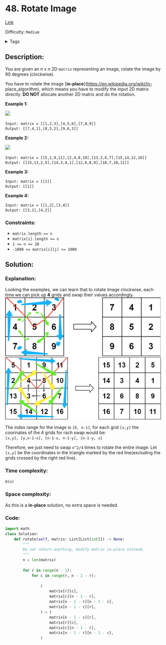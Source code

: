 # 48. Rotate Image
[Link](https://leetcode.com/problems/rotate-image/)

Difficulty: `Medium`

<details>
<summary> Tags</summary>

`Array`
</details>

## Description:  
You are given an _n_ x _n_ 2D `matrix` representing an image, rotate the image
by 90 degrees (clockwise).

You have to rotate the image [**in-place**](https://en.wikipedia.org/wiki/In-
place_algorithm), which means you have to modify the input 2D matrix directly.
**DO NOT** allocate another 2D matrix and do the rotation.



**Example 1:**

![](https://assets.leetcode.com/uploads/2020/08/28/mat1.jpg)

    
    
    Input: matrix = [[1,2,3],[4,5,6],[7,8,9]]
    Output: [[7,4,1],[8,5,2],[9,6,3]]
    

**Example 2:**

![](https://assets.leetcode.com/uploads/2020/08/28/mat2.jpg)

    
    
    Input: matrix = [[5,1,9,11],[2,4,8,10],[13,3,6,7],[15,14,12,16]]
    Output: [[15,13,2,5],[14,3,4,1],[12,6,8,9],[16,7,10,11]]
    

**Example 3:**

    
    
    Input: matrix = [[1]]
    Output: [[1]]
    

**Example 4:**

    
    
    Input: matrix = [[1,2],[3,4]]
    Output: [[3,1],[4,2]]
    



### Constraints:

  * `matrix.length == n`
  * `matrix[i].length == n`
  * `1 <= n <= 20`
  * `-1000 <= matrix[i][j] <= 1000`



## Solution:  

### Explanation:  
Looking the examples, we can learn that to rotate image clockwise,
each time we can pick up **4** grids and swap their values accordingly.
![](./asset/48_e1.jpg)
![](./asset/48_e2.jpg)

The index range for the image is `[0, n-1]`, 
for each grid `[x,y]` the coorinates of the 4 grids for rach swap would be:  
`[x,y], [y,n-1-x], [n-1-x, n-1-y], [n-1-y, x]`

Therefore, we just need to swap `n^2/4` times to rotate the entire image:
Let `[x,y]` be the coordinates in the triangle marked by the red line(excluding the grids crossed by the right red line).

### Time complexity:
`O(n)`  
### Space complexity:
As this is a **in-place** solution, no extra space is needed.

### Code:  

```python
import math
class Solution:
    def rotate(self, matrix: List[List[int]]) -> None:
        """
        Do not return anything, modify matrix in-place instead.
        """
        n = len(matrix)

        for r in range(n - 1):
            for c in range(r, n - 1 - r):

                (
                    matrix[r][c],
                    matrix[c][n - 1 - r],
                    matrix[n - 1 - r][n - 1 - c],
                    matrix[n - 1 - c][r],
                ) = (
                    matrix[n - 1 - c][r],
                    matrix[r][c],
                    matrix[c][n - 1 - r],
                    matrix[n - 1 - r][n - 1 - c],
                )
```
